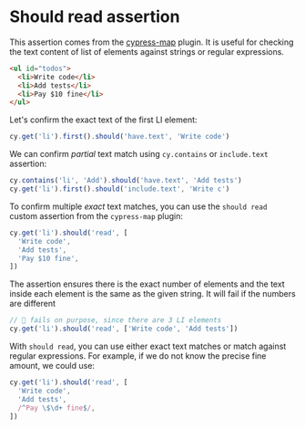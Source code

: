 # Should read assertion

This assertion comes from the [cypress-map](https://github.com/bahmutov/cypress-map) plugin. It is useful for checking the text content of list of elements against strings or regular expressions.

<!-- fiddle Should read -->

```html
<ul id="todos">
  <li>Write code</li>
  <li>Add tests</li>
  <li>Pay $10 fine</li>
</ul>
```

Let's confirm the exact text of the first LI element:

```js
cy.get('li').first().should('have.text', 'Write code')
```

We can confirm _partial_ text match using `cy.contains` or `include.text` assertion:

```js
cy.contains('li', 'Add').should('have.text', 'Add tests')
cy.get('li').first().should('include.text', 'Write c')
```

To confirm multiple _exact_ text matches, you can use the `should read` custom assertion from the `cypress-map` plugin:

```js
cy.get('li').should('read', [
  'Write code',
  'Add tests',
  'Pay $10 fine',
])
```

The assertion ensures there is the exact number of elements and the text inside each element is the same as the given string. It will fail if the numbers are different

```js skip
// 🚨 fails on purpose, since there are 3 LI elements
cy.get('li').should('read', ['Write code', 'Add tests'])
```

With `should read`, you can use either exact text matches or match against regular expressions. For example, if we do not know the precise fine amount, we could use:

```js
cy.get('li').should('read', [
  'Write code',
  'Add tests',
  /^Pay \$\d+ fine$/,
])
```

<!-- fiddle-end -->
